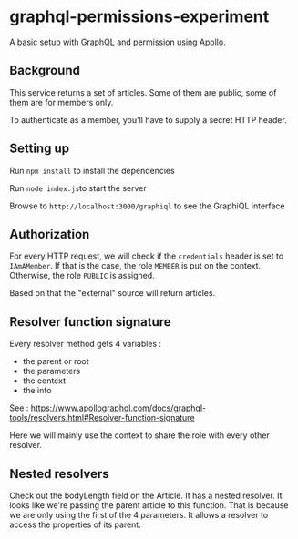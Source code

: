 # graphql-permissions-experiment
A basic setup with GraphQL and permission using Apollo.

## Background
This service returns a set of articles. Some of them are public, some of them are for members only.

To authenticate as a member, you'll have to supply a secret HTTP header.

## Setting up
Run `npm install` to install the dependencies

Run `node index.js`to start the server

Browse to `http://localhost:3000/graphiql` to see the GraphiQL interface

## Authorization
For every HTTP request, we will check if the `credentials` header is set to `IAmAMember`. If that is the case, the role `MEMBER` is put on the context. Otherwise, the role `PUBLIC` is assigned. 

Based on that the "external" source will return articles.

## Resolver function signature
Every resolver method gets 4 variables :
* the parent or root
* the parameters
* the context
* the info

See : https://www.apollographql.com/docs/graphql-tools/resolvers.html#Resolver-function-signature

Here we will mainly use the context to share the role with every other resolver.

## Nested resolvers
Check out the bodyLength field on the Article. It has a nested resolver. It looks like we're passing the parent article to this function. That is because we are only using the first of the 4 parameters. It allows a resolver to access the properties of its parent.






